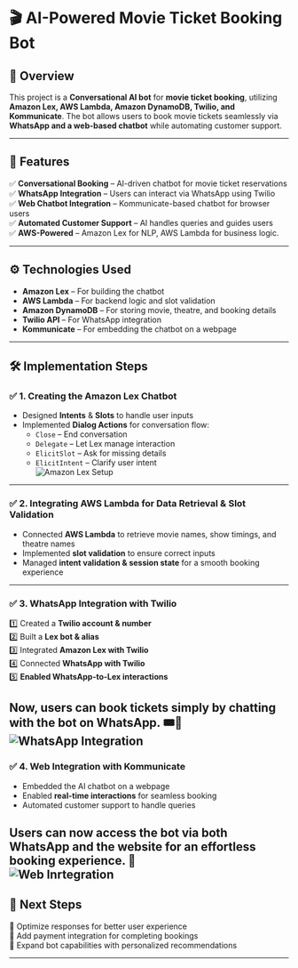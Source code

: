 # 🎬 AI-Powered Movie Ticket Booking Bot  

## 📌 Overview  
This project is a **Conversational AI bot** for **movie ticket booking**, utilizing **Amazon Lex, AWS Lambda, Amazon DynamoDB, Twilio, and Kommunicate**. The bot allows users to book movie tickets seamlessly via **WhatsApp and a web-based chatbot** while automating customer support.  

---

## 🚀 Features  
✅ **Conversational Booking** – AI-driven chatbot for movie ticket reservations  
✅ **WhatsApp Integration** – Users can interact via WhatsApp using Twilio  
✅ **Web Chatbot Integration** – Kommunicate-based chatbot for browser users  
✅ **Automated Customer Support** – AI handles queries and guides users  
✅ **AWS-Powered** – Amazon Lex for NLP, AWS Lambda for business logic.




---

## ⚙️ Technologies Used  
- **Amazon Lex** – For building the chatbot  
- **AWS Lambda** – For backend logic and slot validation  
- **Amazon DynamoDB** – For storing movie, theatre, and booking details  
- **Twilio API** – For WhatsApp integration  
- **Kommunicate** – For embedding the chatbot on a webpage  

---

## 🛠 Implementation Steps  

### ✅ **1. Creating the Amazon Lex Chatbot**  
- Designed **Intents** & **Slots** to handle user inputs  
- Implemented **Dialog Actions** for conversation flow:
  - `Close` – End conversation  
  - `Delegate` – Let Lex manage interaction  
  - `ElicitSlot` – Ask for missing details  
  - `ElicitIntent` – Clarify user intent  
![Amazon Lex Setup](https://drive.google.com/uc?export=view&id=167QVslgY6rKG9ReGN5Z2L38HT0603OGF) 


---

### ✅ **2. Integrating AWS Lambda for Data Retrieval & Slot Validation**  
- Connected **AWS Lambda** to retrieve movie names, show timings, and theatre names  
- Implemented **slot validation** to ensure correct inputs  
- Managed **intent validation & session state** for a smooth booking experience  

---

### ✅ **3. WhatsApp Integration with Twilio**  
1️⃣ Created a **Twilio account & number**  
2️⃣ Built a **Lex bot & alias**  
3️⃣ Integrated **Amazon Lex with Twilio**  
4️⃣ Connected **WhatsApp with Twilio**  
5️⃣ **Enabled WhatsApp-to-Lex interactions**  
    

Now, users can book tickets simply by chatting with the bot on **WhatsApp**. 🎟📲  
![WhatsApp Integration](https://drive.google.com/file/d/1Iboa-P6PtiF-IF7KjcmnKTV0yWYOxkEl/view?usp=sharing)
---

### ✅ **4. Web Integration with Kommunicate**  
- Embedded the AI chatbot on a webpage  
- Enabled **real-time interactions** for seamless booking  
- Automated customer support to handle queries  

Users can now access the bot via **both WhatsApp and the website** for an effortless booking experience. 🚀  
![Web Inrtegration](https://drive.google.com/file/d/167QVslgY6rKG9ReGN5Z2L38HT0603OGF/view?usp=sharing)
---

## 📌 Next Steps  
🔹 Optimize responses for better user experience  
🔹 Add payment integration for completing bookings  
🔹 Expand bot capabilities with personalized recommendations  

---
